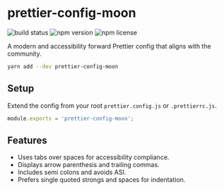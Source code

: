 # prettier-config-moon

![build status](https://img.shields.io/github/workflow/status/moonrepo/dev/Pipeline)
![npm version](https://img.shields.io/npm/v/prettier-config-moon)
![npm license](https://img.shields.io/npm/l/prettier-config-moon)

A modern and accessibility forward Prettier config that aligns with the community.

```bash
yarn add --dev prettier-config-moon
```

## Setup

Extend the config from your root `prettier.config.js` or `.prettierrc.js`.

```js
module.exports = 'prettier-config-moon';
```

## Features

- Uses tabs over spaces for accessibility compliance.
- Displays arrow parenthesis and trailing commas.
- Includes semi colons and avoids ASI.
- Prefers single quoted strongs and spaces for indentation.

